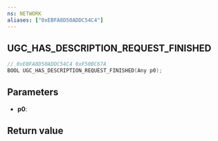 ```yaml
---
ns: NETWORK
aliases: ["0xEBFA8D50ADDC54C4"]
---
```

## UGC_HAS_DESCRIPTION_REQUEST_FINISHED

```c
// 0xEBFA8D50ADDC54C4 0xF50BC67A
BOOL UGC_HAS_DESCRIPTION_REQUEST_FINISHED(Any p0);
```


## Parameters
* **p0**: 

## Return value
